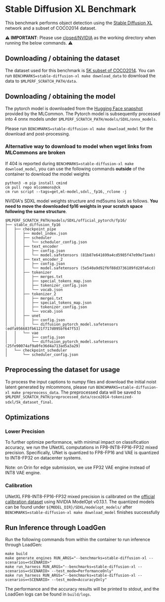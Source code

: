 # Stable Diffusion XL Benchmark

This benchmark performs object detection using the [Stable Diffusion XL](https://huggingface.co/docs/diffusers/using-diffusers/sdxl) network and a subset of COCO2014 dataset.

:warning: **IMPORTANT**: Please use [closed/NVIDIA](closed/NVIDIA) as the working directory when
running the below commands. :warning:

## Downloading / obtaining the dataset

The dataset used for this benchmark is [5K subset of COCO2014](https://github.com/mlcommons/inference/blob/master/text_to_image/coco2014/captions/captions_source.tsv). You can run `BENCHMARKS=stable-diffusion-xl make download_data` to download the data to `$MLPERF_SCRATCH_PATH/data`.

## Downloading / obtaining the model

The pytorch model is downloaded from the [Hugging Face snapshot](https://cloud.mlcommons.org/index.php/s/DjnCSGyNBkWA4Ro) provided by the MLCommon. The Pytorch model is subsequently processed into 4 onnx models under `$MLPERF_SCRATCH_PATH/models/SDXL/onnx_models`.

Please run `BENCHMARKS=stable-diffusion-xl make download_model` for the download and post-processing.

### Alternative way to download to model when wget links from MLCommons are broken

If 404 is reported during `BENCHMARKS=stable-diffusion-xl make download_model`, you can use the following commands **outside** of the container to download the model weights

```
python3 -m pip install cmind
cm pull repo mlcommons@ck
cm run script --tags=get,ml-model,sdxl,_fp16,_rclone -j
```

NVIDIA's SDXL model weights structure and md5sums look as follows. **You need to move the downloaded fp16 weights in your scratch space following the same structure**.

```
$MLPERF_SCRATCH_PATH/models/SDXL/official_pytorch/fp16/
├── stable_diffusion_fp16
│   ├── checkpoint_pipe
│   │   ├── model_index.json
│   │   ├── scheduler
│   │   │   └── scheduler_config.json
│   │   ├── text_encoder
│   │   │   ├── config.json
│   │   │   └── model.safetensors (81b87e641699a4cd5985f47e99e71eeb)
│   │   ├── text_encoder_2
│   │   │   ├── config.json
│   │   │   └── model.safetensors (5e540a9d92f6f88d3736189fd28fa6cd)
│   │   ├── tokenizer
│   │   │   ├── merges.txt
│   │   │   ├── special_tokens_map.json
│   │   │   ├── tokenizer_config.json
│   │   │   └── vocab.json
│   │   ├── tokenizer_2
│   │   │   ├── merges.txt
│   │   │   ├── special_tokens_map.json
│   │   │   ├── tokenizer_config.json
│   │   │   └── vocab.json
│   │   ├── unet
│   │   │   ├── config.json
│   │   │   └── diffusion_pytorch_model.safetensors (edfa956683fb6121f717d095bf647f53)
│   │   └── vae
│   │       ├── config.json
│   │       └── diffusion_pytorch_model.safetensors (25fe90074af9a0fe36d4a713ad5a3a29)
│   └── checkpoint_scheduler
│       └── scheduler_config.json
```

## Preprocessing the dataset for usage

To process the input captions to numpy files and download the initial noist latent generated by mlcommons, please run `BENCHMARKS=stable-diffusion-xl make prepreocess_data`. The preprocessed data will be saved to `$MLPERF_SCRATCH_PATH/preprocessed_data/coco2014-tokenized-sdxl/5k_dataset_final`.

## Optimizations

### Lower Precision

To further optimize performance, with minimal impact on classification accuracy, we run the UNetXL computations in FP8-INT8-FP16-FP32 mixed precision. Specifically, UNet is quantized to FP8-FP16 and VAE is quantized to INT8-FP32 on datacenter systems.

Note: on Orin for edge submission, we use FP32 VAE engine instead of INT8 VAE engine.

### Calibration

UNetXL FP8-INT8-FP16-FP32 mixed precision is calibrated on the [official calibration dataset](https://github.com/mlcommons/inference/blob/master/calibration/COCO-2014/coco_cal_captions_list.txt) using NVIDIA ModelOpt v0.13.1. The quantized models can be found under `${MODEL_DIR}/SDXL/modelopt_models/` after `BENCHMARKS=stable-diffusion-xl make download_model` finishes successfully

## Run Inference through LoadGen

Run the following commands from within the container to run inference through LoadGen:

```
make build
make generate_engines RUN_ARGS="--benchmarks=stable-diffusion-xl --scenarios=<SCENARIO>"
make run_harness RUN_ARGS="--benchmarks=stable-diffusion-xl --scenarios=<SCENARIO> --test_mode=PerformanceOnly"
make run_harness RUN_ARGS="--benchmarks=stable-diffusion-xl --scenarios=<SCENARIO> --test_mode=AccuracyOnly"
```

The performance and the accuracy results will be printed to stdout, and the LoadGen logs can be found in `build/logs`.

